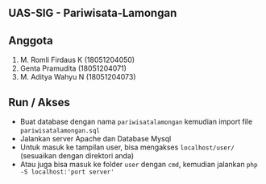 ## UAS-SIG - Pariwisata-Lamongan

## Anggota
1. M. Romli Firdaus K		(18051204050)
2. Genta Pramudita 		(18051204071)
3. M. Aditya Wahyu N	 	(18051204073)

## Run / Akses
- Buat database dengan nama `pariwisatalamongan` kemudian import file `pariwisatalamongan.sql`
- Jalankan server Apache dan Database Mysql
- Untuk masuk ke tampilan user, bisa mengakses `localhost/user/` (sesuaikan dengan direktori anda)
- Atau juga bisa masuk ke folder `user` dengan `cmd`, kemudian jalankan `php -S localhost:'port server'`
